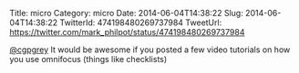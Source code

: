 Title: micro
Category: micro
Date: 2014-06-04T14:38:22
Slug: 2014-06-04T14:38:22
TwitterId: 474198480269737984
TweetUrl: https://twitter.com/mark_philpot/status/474198480269737984

[@cgpgrey](https://twitter.com/cgpgrey) It would be awesome if you posted a few video tutorials on how you use omnifocus (things like checklists)